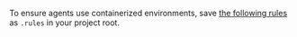 To ensure agents use containerized environments, save [the following rules](https://raw.githubusercontent.com/dagger/container-use/main/rules/agent.md) as `.rules` in your project root.
